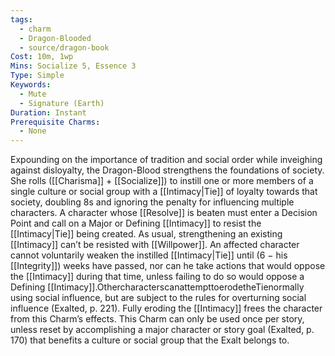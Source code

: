 ```yaml
---
tags:
  - charm
  - Dragon-Blooded
  - source/dragon-book
Cost: 10m, 1wp
Mins: Socialize 5, Essence 3
Type: Simple
Keywords:
  - Mute
  - Signature (Earth)
Duration: Instant
Prerequisite Charms:
  - None
---
```

Expounding on the importance of tradition and social order while inveighing against disloyalty, the Dragon-Blood strengthens the foundations of society. She rolls ([[Charisma]] + [[Socialize]]) to instill one or more members of a single culture or social group with a [[Intimacy|Tie]] of loyalty towards that society, doubling 8s and ignoring the penalty for influencing multiple characters. A character whose [[Resolve]] is beaten must enter a Decision Point and call on a Major or Defining [[Intimacy]] to resist the [[Intimacy|Tie]] being created. As usual, strengthening an existing [[Intimacy]] can’t be resisted with [[Willpower]]. An affected character cannot voluntarily weaken the instilled [[Intimacy|Tie]] until (6 − his [[Integrity]]) weeks have passed, nor can he take actions that would oppose the [[Intimacy]] during that time, unless failing to do so would oppose a Defining [[Intimacy]].OthercharacterscanattempttoerodetheTienormally using social influence, but are subject to the rules for overturning social influence (Exalted, p. 221). Fully eroding the [[Intimacy]] frees the character from this Charm’s effects. This Charm can only be used once per story, unless reset by accomplishing a major character or story goal (Exalted, p. 170) that benefits a culture or social group that the Exalt belongs to.